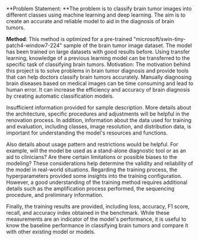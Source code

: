 **Problem Statement:
**The problem is to classify brain tumor images into different classes using machine learning and deep learning. The aim is to create an accurate and reliable model to aid in the diagnosis of brain tumors.

**Method**:
This method is optimized for a pre-trained "microsoft/swin-tiny-patch4-window7-224" sample of the brain tumor image dataset. The model has been trained on large datasets with good results before. Using transfer learning, knowledge of a previous learning model can be transferred to the specific task of classifying brain tumors.
Motivation:
The motivation behind this project is to solve problems in brain tumor diagnosis and provide tools that can help doctors classify brain tumors accurately. Manually diagnosing brain diseases based on medical images can be time consuming and lead to human error. It can increase the efficiency and accuracy of brain diagnosis by creating automatic classification models.

Insufficient information provided for sample description. More details about the architecture, specific procedures and adjustments will be helpful in the renovation process.
In addition, information about the data used for training and evaluation, including classes, image resolution, and distribution data, is important for understanding the model's resources and functions.

Also details about usage pattern and restrictions would be helpful. For example, will the model be used as a stand-alone diagnostic tool or as an aid to clinicians? Are there certain limitations or possible biases to the modeling? These considerations help determine the validity and reliability of the model in real-world situations.
Regarding the training process, the hyperparameters provided some insights into the training configuration. However, a good understanding of the training method requires additional details such as the amplification process performed, the sequencing procedure, and preliminary information.

Finally, the training results are provided, including loss, accuracy, F1 score, recall, and accuracy index obtained in the benchmark. While these measurements are an indicator of the model's performance, it is useful to know the baseline performance in classifying brain tumors and compare it with other existing model or models.
